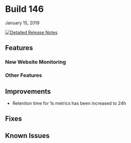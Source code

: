 # Build 146

January 15, 2019

[![Detailed Release Notes](https://img.shields.io/badge/detailed%20release%20notes-146-brightgreen.svg)](https://docs.instana.io/releases/notes/build_146/)

## Features

### New Website Monitoring

### Other Features

## Improvements

* Retention time for 1s metrics has been increased to 24h

## Fixes

## Known Issues
